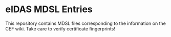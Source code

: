 eIDAS MDSL Entries
===

This repository contains MDSL files corresponding to the information on the CEF wiki. Take care to verify certificate fingerprints!
